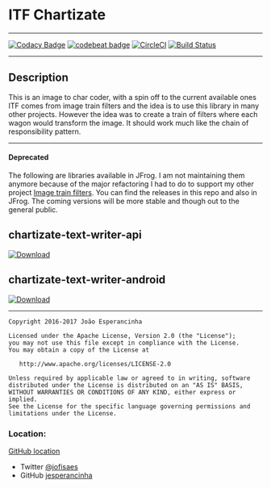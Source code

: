# ITF Chartizate
---
[![Codacy Badge](https://api.codacy.com/project/badge/Grade/f1ccef42562a4e338846f103c7549955)](https://www.codacy.com/app/jofisaes/itf-chartizate?utm_source=github.com&amp;utm_medium=referral&amp;utm_content=jesperancinha/itf-chartizate&amp;utm_campaign=Badge_Grade)
[![codebeat badge](https://codebeat.co/badges/38f795d1-c092-4aac-976d-ec193651cd49)](https://codebeat.co/projects/github-com-jesperancinha-itf-chartizate-master)
[![CircleCI](https://circleci.com/gh/jesperancinha/lib-chartizate-sz.svg?style=svg)](https://circleci.com/gh/jesperancinha/lib-chartizate-sz)
[![Build Status](https://travis-ci.org/jesperancinha/lib-chartizate-sz.svg?branch=master)](https://travis-ci.org/jesperancinha/lib-chartizate-sz)

---
## Description

This is an image to char coder, with a spin off to the current available ones
ITF comes from image train filters and the idea is to use this library in many other projects. However the idea was to create a train of filters where each wagon would transform the image. It should work much like the chain of responsibility pattern.

---
#### Deprecated

The following are libraries available in JFrog. I am not maintaining them anymore because of the major refactoring I had to do to support my other project [Image train filters](https://github.com/jesperancinha/image-train-filters-scala). You can find the releases in this repo and also in JFrog. The coming versions will be more stable and though out to the general public.

## chartizate-text-writer-api

[ ![Download](https://api.bintray.com/packages/jesperancinha/maven/chartizate-text-writer-api/images/download.svg) ](https://bintray.com/jesperancinha/maven/chartizate-text-writer-api/_latestVersion)

## chartizate-text-writer-android
[ ![Download](https://api.bintray.com/packages/jesperancinha/maven/chartizate-text-writer-android/images/download.svg) ](https://bintray.com/jesperancinha/maven/chartizate-text-writer-android/_latestVersion)

---
```
Copyright 2016-2017 João Esperancinha

Licensed under the Apache License, Version 2.0 (the "License");
you may not use this file except in compliance with the License.
You may obtain a copy of the License at

   http://www.apache.org/licenses/LICENSE-2.0

Unless required by applicable law or agreed to in writing, software
distributed under the License is distributed on an "AS IS" BASIS,
WITHOUT WARRANTIES OR CONDITIONS OF ANY KIND, either express or implied.
See the License for the specific language governing permissions and
limitations under the License.
```

### Location:

[GitHub location](https://github.com/jesperancinha/lib-chartizate-sz)

* Twitter [@jofisaes](https://twitter.com/jofisaes)
* GitHub [jesperancinha](https://github.com/jesperancinha) 

